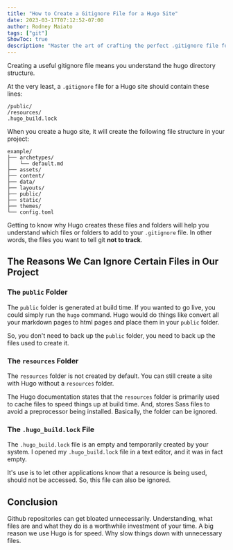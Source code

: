 ```yaml
---
title: "How to Create a Gitignore File for a Hugo Site"
date: 2023-03-17T07:12:52-07:00
author: Rodney Maiato
tags: ["git"]
ShowToc: true
description: "Master the art of crafting the perfect .gitignore file for your Hugo site! 🚀 Uncover the secrets behind the directory structure and learn why certain files, like /public/ and .hugo_build.lock, deserve to be ignored. Streamline your Git repository for ultimate efficiency! 💻🔗 #Hugo #GitTips #CodeEfficiency"
---
```

Creating a useful gitignore file means you understand the hugo directory structure.

At the very least, a `.gitignore` file for a Hugo site should contain these lines:

```shellscript
/public/
/resources/
.hugo_build.lock

```

When you create a hugo site, it will create the following file structure in your project:

```shellscript
example/
├── archetypes/
│   └── default.md
├── assets/
├── content/
├── data/
├── layouts/
├── public/
├── static/
├── themes/
└── config.toml

```

Getting to know why Hugo creates these files and folders will help you understand which files or folders to add to your  `.gitignore` file. In other words, the files you want to tell git **not to track**.

##  The Reasons We Can Ignore Certain Files in Our Project

### The `public` Folder

The `public` folder is generated at build time. If you wanted to go live, you could simply run the `hugo` command. Hugo would do things like convert all your markdown pages to html pages and place them in your `public` folder.

So, you don't need to back up the `public` folder, you need to back up the files used to create it.

### The `resources` Folder

The `resources` folder is not created by default. You can still create a site with Hugo without a `resources` folder.

The Hugo documentation states that the `resources` folder is primarily used to cache files to speed things up at build time. And, stores Sass files to avoid a preprocessor being installed. Basically, the folder can be ignored.

### The `.hugo_build.lock` File

The `.hugo_build.lock` file is an empty and temporarily created by your system. I opened my `.hugo_build.lock` file in a text editor, and it was in fact empty.

It's use is to let other applications know that a resource is being used, should not be accessed. So, this file can also be ignored.

## Conclusion

Github repositories can get bloated unnecessarily. Understanding, what files are and what they do is a worthwhile investment of your time. A big reason we use Hugo is for speed. Why slow things down with unnecessary files.












